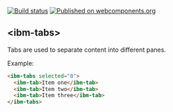 [![Build status][travis-image]][travis-url]
[![Published on webcomponents.org][webcomponents-image]][webcomponents-url]

## \<ibm-tabs\>

Tabs are used to separate content into different panes.

Example:
<!---
```
<custom-element-demo>
  <template>
    <script src="../webcomponentsjs/webcomponents-lite.js"></script>
    <link rel="import" href="ibm-tabs.html">
    <link rel="import" href="ibm-tab.html">
    <next-code-block></next-code-block>
  </template>
</custom-element-demo>
```
-->
```html
<ibm-tabs selected="0">
  <ibm-tab>Item one</ibm-tab>
  <ibm-tab>Item two</ibm-tab>
  <ibm-tab>Item three</ibm-tab>
</ibm-tabs>
```

[travis-image]: https://travis-ci.org/IBMResearch/ibm-tabs.svg?branch=master
[travis-url]: https://travis-ci.org/IBMResearch/ibm-tabs
[webcomponents-image]: https://img.shields.io/badge/webcomponents.org-published-blue.svg
[webcomponents-url]: https://beta.webcomponents.org/element/IBMResearch/ibm-tabs

